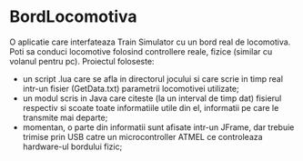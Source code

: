 # BordLocomotiva
O aplicatie care interfateaza Train Simulator cu un bord real de locomotiva. Poti sa conduci locomotive folosind controllere reale, fizice (similar cu volanul pentru pc).
Proiectul foloseste:
- un script .lua care se afla in directorul jocului si care scrie in timp real intr-un fisier (GetData.txt) parametrii locomotivei utilizate;
- un modul scris in Java care citeste (la un interval de timp dat) fisierul respectiv si scoate toate informatiile utile din el, informatii pe care le transmite mai departe;
- momentan, o parte din informatii sunt afisate intr-un JFrame, dar trebuie trimise prin USB catre un microcontroller ATMEL ce controleaza hardware-ul bordului fizic;

